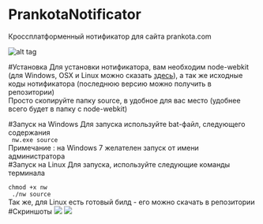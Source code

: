 # PrankotaNotificator
Кроссплатформенный нотификатор для сайта prankota.com

![alt tag](https://pp.vk.me/c623221/v623221137/12b13/NwGF4C3Hn5E.jpg)

#Установка
Для установки нотификатора, вам необходим node-webkit (для Windows, OSX и Linux можно сказать <a href="http://nwjs.io/" target="_blank">здесь</a>), а так же исходные коды нотификатора (последнюю версию можно получить в репозитории)
<br/>
Просто скопируйте папку source, в удобное для вас место (удобнее всего будет в папку с node-webkit)<br/>

#Запуск на Windows
Для запуска используйте bat-файл, следующего содержания
<br/>
<code>
nw.exe source
</code>
<br/>
Примечание : на Windows 7 желателен запуск от имени администратора
<br/>
#Запуск на Linux
Для запуска, используйте следующие команды терминала<br/>
<code>
chmod +x nw<br/>
./nw source
</code><br/>
Так же, для Linux есть готовый билд - его можно скачать в репозитории
<br/>
#Скриншоты
<img src="http://img.leprosorium.com/2354104"/> <img src="http://img.leprosorium.com/2354110" />
